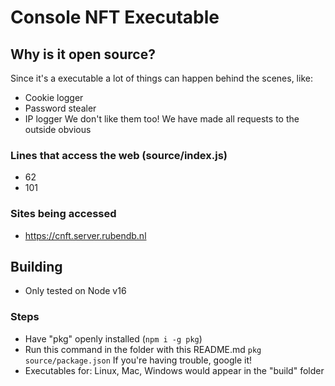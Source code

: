 # Console NFT Executable

## Why is it open source?
Since it's a executable a lot of things can happen behind the scenes, like:
- Cookie logger
- Password stealer
- IP logger
We don't like them too!
We have made all requests to the outside obvious
### Lines that access the web (source/index.js)
- 62
- 101
### Sites being accessed
- https://cnft.server.rubendb.nl

## Building
- Only tested on Node v16
### Steps
- Have "pkg" openly installed (`npm i -g pkg`)
- Run this command in the folder with this README.md
`pkg source/package.json`
If you're having trouble, google it!
- Executables for: Linux, Mac, Windows would appear in the "build" folder